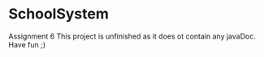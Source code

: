# SchoolSystem
Assignment 6
This project is unfinished as it does ot contain any javaDoc.
Have fun ;)

